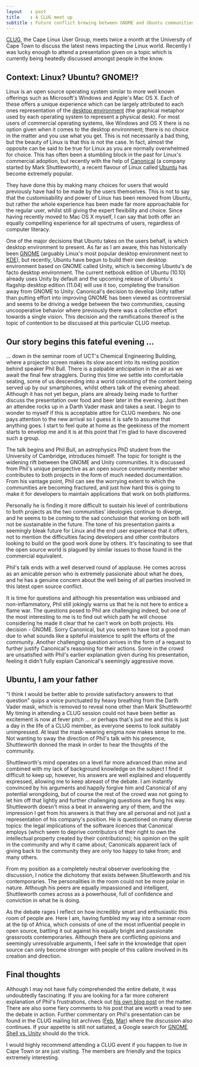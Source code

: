 ```yaml
---
layout   : post
title    : A CLUG meet up
subtitle : Future conflict brewing between GNOME and Ubuntu communities
---
```


[CLUG](http://wiki.clug.org.za/wiki/Main_Page), the Cape Linux User Group,
meets twice a month at the University of Cape Town to discuss the latest
news impacting the Linux world. Recently I was lucky enough to attend a
presentation given on a topic which is currently being heatedly discussed
amongst people in the know.

## Context: Linux? Ubuntu? GNOME!? ##

Linux is an open source operating system similar to more well known
offerings such as Microsoft's Windows and Apple's Mac OS X. Each of these
offers a unique experience which can be largely attributed to each ones
representation of the [desktop
environment](http://en.wikipedia.org/wiki/Desktop_environment) (the
graphical metaphor used by each operating system to represent a physical
desk). For most users of commercial operating systems, like Windows and OS X
there is no option given when it comes to the desktop environment; there is
no choice in the matter and you use what you get. This is not necessarily a
bad thing, but the beauty of Linux is that this is not the case. In fact,
almost the opposite can be said to be true for Linux as you are normally
overwhelmed for choice.  This has often been a stumbling block in the past
for Linux's commercial adoption, but recently with the help of
[Canonical](http://www.canonical.com) (a company started by Mark
Shuttleworth), a recent flavour of Linux called
[Ubuntu](http://www.ubuntu.com/) has become extremely popular.

They have done this by making many choices for users that would previously
have had to be made by the users themselves. This is not to say that the
customisability and power of Linux has been removed from Ubuntu, but rather
the whole experience has been made far more approachable for the regular
user, whilst still giving the expert flexibility and choice. Since having
recently moved to Mac OS X myself, I can say that both offer an equally
compelling experience for all spectrums of users, regardless of computer
literacy.

One of the major decisions that Ubuntu takes on the users behalf, is which
desktop environment to present. As far as I am aware, this has historically
been [GNOME](http://en.wikipedia.org/wiki/GNOME) (arguably Linux's most
popular desktop environment next to
[KDE](http://en.wikipedia.org/wiki/KDE_Plasma_Workspaces)), but recently,
Ubuntu have begun to build their own desktop environment based on GNOME
called Unity, which is becoming Ubuntu's de facto desktop environment. The
current netbook edition of Ubuntu (10.10) already uses Unity by default and
the upcoming release of Ubuntu's flagship desktop edition (11.04) will use
it too, completing the transition away from GNOME to Unity. Canonical's
decision to develop Unity rather than putting effort into improving GNOME
has been viewed as controversial and seems to be driving a wedge between the
two communities, causing uncooperative behavior where previously there was a
collective effort towards a single vision. This decision and the
ramifications thereof is the topic of contention to be discussed at this
particular CLUG meetup.

## Our story begins this fateful evening ... ##

... down in the seminar room of UCT's Chemical Engineering Building, where a
projector screen makes its slow ascent into its resting position behind
speaker Phil Bull. There is a palpable anticipation in the air as we await
the final few stragglers. During this time we settle into comfortable
seating, some of us descending into a world consisting of the content being
served up by our smartphones, whilst others talk of the evening ahead.
Although it has not yet begun, plans are already being made to further
discuss the presentation over food and beer later in the evening. Just then
an attendee rocks up in a Darth Vader mask and takes a seat. I begin to
wonder to myself if this is acceptable attire for CLUG members. No one pays
attention to the new arrival so I guess it is safe to assume that anything
goes. I start to feel quite at home as the geekiness of the moment starts to
envelop me and it is at this point that I'm glad to have discovered such a
group.

The talk begins and Phil Bull, an astrophysics PhD student from the
University of Cambridge, introduces himself. The topic for tonight is the
widening rift between the GNOME and Unity communities. It is discussed from
Phil's unique perspective as an open source community member who contributes
to both projects in the form of much needed documentation. From his vantage
point, Phil can see the worrying extent to which the communities are
becoming fractured, and just how hard this is going to make it for
developers to maintain applications that work on both platforms.

Personally he is finding it more difficult to sustain his level of
contributions to both projects as the two communities' ideologies continue
to diverge, and he seems to be coming to the sad conclusion that working on
both will not be sustainable in the future. The tone of his presentation
paints a seemingly bleak future for Linux and the end user experience that
it offers, not to mention the difficulties facing developers and other
contributors looking to build on the good work done by others. It's
fascinating to see that the open source world is plagued by similar issues
to those found in the commercial equivalent.

Phil's talk ends with a well deserved round of applause. He comes across as
an amicable person who is extremely passionate about what he does, and he
has a genuine concern about the well being of all parties involved in this
latest open source conflict.

It is time for questions and although his presentation was unbiased and
non-inflammatory, Phil still jokingly warns us that he is not here to entice
a flame war. The questions posed to Phil are challenging indeed, but one of
the most interesting to me is to find out which path he will choose
considering he made it clear that he can't work on both projects. His
decision - GNOME. Sorry Canonical, but you seem to have lost a good man due
to what sounds like a spiteful insistence to split the efforts of the
community. Another challenging question arrives in the form of a request to
further justify Canonical's reasoning for their actions. Some in the crowd
are unsatisfied with Phil's earlier explanation given during his
presentation, feeling it didn't fully explain Canonical's seemingly
aggressive move.

## Ubuntu, I am your father ##

"I think I would be better able to provide satisfactory answers to that
question" quips a voice punctuated by heavy breathing from the Darth Vader
mask, which is removed to reveal none other than Mark Shuttleworth! My
timing in attending a CLUG session could not have been better as excitement
is now at fever pitch ... or perhaps that's just me and this is just a day
in the life of a CLUG member, as everyone seems to look suitably
unimpressed. At least the mask-wearing enigma now makes sense to me. Not
wanting to sway the direction of Phil's talk with his presence, Shuttleworth
donned the mask in order to hear the thoughts of the community.

Shuttleworth's mind operates on a level far more advanced than mine and
combined with my lack of background knowledge on the subject I find it
difficult to keep up, however, his answers are well explained and eloquently
expressed, allowing me to keep abreast of the debate. I am instantly
convinced by his arguments and happily forgive him and Canonical of any
potential wrongdoing, but of course the rest of the crowd was not going to
let him off that lightly and further challenging questions are flung his
way. Shuttleworth doesn't miss a beat in answering any of them, and the
impression I get from his answers is that they are all personal and not just
a representation of his company's position. He is questioned on many diverse
topics: the legal implications of the software licences that Canonical
employs (which seem to deprive contributors of their right to own the
intellectual property created by their contributions); his opinion on the
split in the community and why it came about; Canonicals apparent lack of
giving back to the community they are only too happy to take from; and many
others.

From my position as a completely neutral observer overlooking the
discussion, I notice the dichotomy that exists between Shuttleworth and his
contemporaries. The personalities in the room could not be more polar in
nature. Although his peers are equally impassioned and intelligent,
Shuttleworth comes across as a powerhouse, full of confidence and conviction
in what he is doing.

As the debate rages I reflect on how incredibly smart and enthusiastic this
room of people are. Here I am, having fumbled my way into a seminar room at
the tip of Africa, which consists of one of the most influential people in
open source, battling it out against his equally bright and passionate
grassroots contemporaries. Although there are conflicting opinions and
seemingly unresolvable arguments, I feel safe in the knowledge that open
source can only become stronger with people of this calibre involved in its
creation and direction.

## Final thoughts ##

Although I may not have fully comprehended the entire debate, it was
undoubtedly fascinating. If you are looking for a far more coherent
explanation of Phil's frustrations, check out [his own blog
post](http://philbull.livejournal.com/58459.html) on the matter. There are
also some fiery comments to his post that are worth a read to see the debate
in action. Further commentary on Phil's presentation can be found in the
CLUG mailing list archives
([Feb](http://lists.clug.org.za/pipermail/clug-chat/2011-February/027058.html),
[Mar](http://lists.clug.org.za/pipermail/clug-chat/2011-March/027075.html))
where the discussion also continues. If your appetite is still not satiated,
a Google search for [GNOME Shell vs.
Unity](http://www.google.com/search?sourceid=chrome&ie=UTF-8&q=gnome+shell+vs+unity)
should do the trick.

I would highly recommend attending a CLUG event if you
happen to live in Cape Town or are just visiting. The members are friendly
and the topics extremely interesting.
